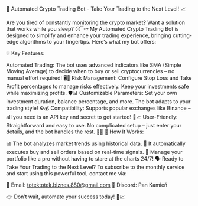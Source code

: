 
🚀 Automated Crypto Trading Bot - Take Your Trading to the Next Level! 📈

Are you tired of constantly monitoring the crypto market? Want a solution that works while you sleep? 😴💤 My Automated Crypto Trading Bot is designed to simplify and enhance your trading experience, bringing cutting-edge algorithms to your fingertips. Here’s what my bot offers:

💡 Key Features:

Automated Trading: The bot uses advanced indicators like SMA (Simple Moving Average) to decide when to buy or sell cryptocurrencies – no manual effort required! 🖥️🤖
Risk Management: Configure Stop Loss and Take Profit percentages to manage risks effectively. Keep your investments safe while maximizing profits. 🛡️📊
Customizable Parameters: Set your own investment duration, balance percentage, and more. The bot adapts to your trading style! ⚙️💰
Compatibility: Supports popular exchanges like Binance – all you need is an API key and secret to get started! 🔑📈
User-Friendly: Straightforward and easy to use. No complicated setup – just enter your details, and the bot handles the rest. 💼✅
🎯 How It Works:

📊 The bot analyzes market trends using historical data.
🤖 It automatically executes buy and sell orders based on real-time signals.
💸 Manage your portfolio like a pro without having to stare at the charts 24/7!
🗣️ Ready to Take Your Trading to the Next Level? To subscribe to the monthly service and start using this powerful tool, contact me via:

📧 Email: totektotek.biznes.880@gmail.com
💬 Discord: Pan Kamień

👉 Don’t wait, automate your success today! 🚀💹
